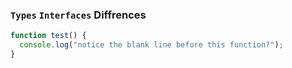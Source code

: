 ### `Types` `Interfaces` Diffrences

```typescript
function test() {
  console.log("notice the blank line before this function?");
}
```
